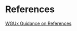 # References
[WGUx Guidance on References](https://westerngovernorsuniversity.sharepoint.com/sites/WGUx2/SitePages/Ordered-List-and-References.aspx#attributions-and-references)